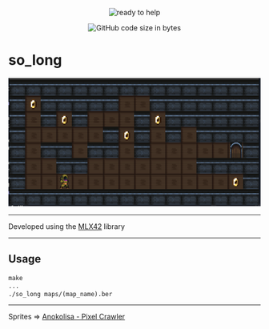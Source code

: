 
<p align="center">
  <img src="https://github.com/pibouill/42-project-badges/blob/main/badges/so_longn.png" alt="ready to help"/>
</p>

<p align="center">
	<img alt="GitHub code size in bytes" src="https://img.shields.io/github/languages/code-size/pibouill/so_long">
</p>

# so_long

![so_long](ressources/so_long.png)

---

Developed using the [MLX42](https://github.com/codam-coding-college/MLX42) library

---

## Usage

```
make
...
./so_long maps/(map_name).ber
```

---

Sprites => [Anokolisa - Pixel Crawler](https://anokolisa.itch.io/dungeon-crawler-pixel-art-asset-pack)
